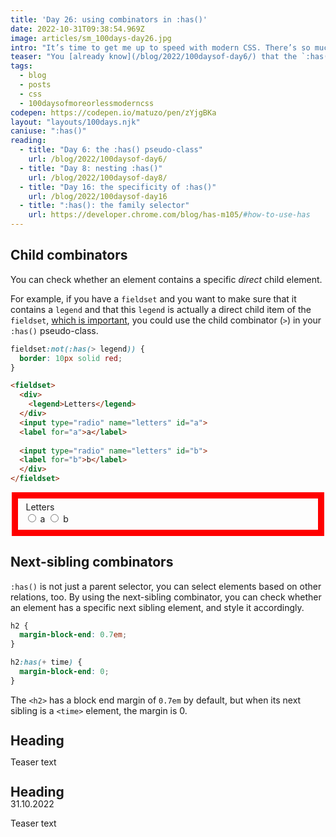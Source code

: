 ```yaml
---
title: 'Day 26: using combinators in :has()'
date: 2022-10-31T09:38:54.969Z
image: articles/sm_100days-day26.jpg
intro: "It’s time to get me up to speed with modern CSS. There’s so much new in CSS that I know too little about. To change that I’ve started [#100DaysOfMoreOrLessModernCSS](/blog/2022/100-days-of-more-or-less-modern-css/). Why more or less modern CSS? Because some topics will be about cutting-edge features, while other stuff has been around for quite a while already, but I just have little to no experience with it."
teaser: "You [already know](/blog/2022/100daysof-day6/) that the `:has()` pseudo-class allows you to check whether a parent element contains certain children, but you can also make this selector more specific, or check other relations the element might have."
tags:
  - blog
  - posts
  - css
  - 100daysofmoreorlessmoderncss
codepen: https://codepen.io/matuzo/pen/zYjgBKa
layout: "layouts/100days.njk"
caniuse: ":has()"
reading:
  - title: "Day 6: the :has() pseudo-class"
    url: /blog/2022/100daysof-day6/
  - title: "Day 8: nesting :has()"
    url: /blog/2022/100daysof-day8/
  - title: "Day 16: the specificity of :has()"
    url: /blog/2022/100daysof-day16
  - title: ":has(): the family selector"
    url: https://developer.chrome.com/blog/has-m105/#how-to-use-has
---
```

## Child combinators

You can check whether an element contains a specific *direct* child element. 

For example, if you have a `fieldset` and you want to make sure that it contains a `legend` and that this `legend` is actually a direct child item of the `fieldset`, [which is important](/blog/2022/divs-are-bad/), you could use the child combinator (`>`) in your `:has()` pseudo-class.

<style>
  fieldset:not(:has(> legend)) {
    border: 10px solid red;
  }
</style>

```css
fieldset:not(:has(> legend)) {
  border: 10px solid red;
}
```

```html
<fieldset>  
  <div>
    <legend>Letters</legend>
  </div>
  <input type="radio" name="letters" id="a">
  <label for="a">a</label>
  
  <input type="radio" name="letters" id="b">
  <label for="b">b</label>
  </div>
</fieldset>
```

<fieldset>  
  <div>
    <legend>Letters</legend>
  </div>
  <input type="radio" name="letters" id="a">
  <label for="a">a</label>
  
  <input type="radio" name="letters" id="b">
  <label for="b">b</label>
  </div>
</fieldset>

## Next-sibling combinators

`:has()` is not just a parent selector, you can select elements based on other relations, too. By using the next-sibling combinator, you can check whether an element has a specific next sibling element, and style it accordingly.

```css
h2 {
  margin-block-end: 0.7em; 
}

h2:has(+ time) {
  margin-block-end: 0;
}
```

The `<h2>` has a block end margin of `0.7em` by default, but when its next sibling is a `<time>` element, the margin is 0.

<style>
  h2:where(.demo) {
    line-height: 1;
    margin-block-end: 0.7em; 
  }

  h2:has(+ time) {
    margin-block-end: 0;
  }
</style>

<article>
  <h2 class="demo">Heading</h2>
  <p>Teaser text</p>
</article>

<article>
  <h2 class="demo">Heading</h2>
  <time>31.10.2022</time>
  <p>Teaser text</p>
</article>
  